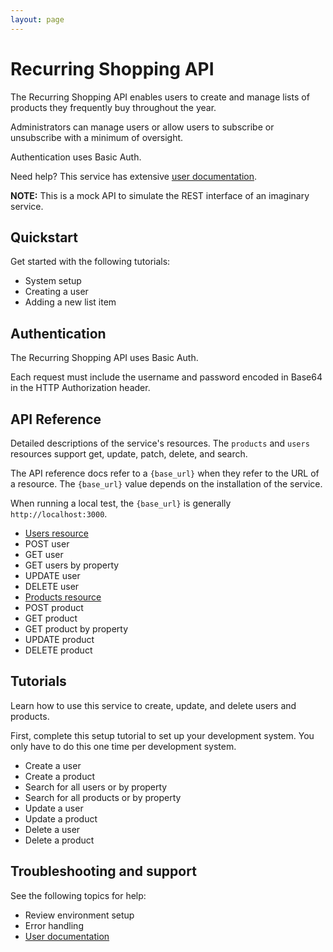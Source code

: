 ```yaml
---
layout: page
---
```


# Recurring Shopping API

The Recurring Shopping API enables users to create and manage lists of products they frequently buy throughout the year.

Administrators can manage users or allow users to subscribe or unsubscribe with a minimum of oversight.

Authentication uses Basic Auth.

Need help? This service has extensive [user documentation](https://eapearce.github.io/shopping_list/).

**NOTE:** This is a mock API to simulate the REST interface of an imaginary service.

## Quickstart

Get started with the following tutorials:

* System setup
* Creating a user
* Adding a new list item

## Authentication

The Recurring Shopping API uses Basic Auth.

Each request must include the username and password encoded in Base64 in the HTTP Authorization header.

## API Reference

Detailed descriptions of the service's resources. The `products` and `users` resources support get, update, patch, delete, and search.

The API reference docs refer to a `{base_url}` when they
refer to the URL of a resource. The `{base_url}` value depends
on the installation of the service.

When running a local test, the `{base_url}` is generally `http://localhost:3000`.

* [Users resource](./user/users.md)
* POST user
* GET user
* GET users by property
* UPDATE user
* DELETE user
* [Products resource](./product/products.md)
* POST product
* GET product
* GET product by property
* UPDATE product
* DELETE product

## Tutorials

Learn how to use this service to create, update, and delete users and products.

First, complete this setup tutorial to set up your development system. You only have to do this one time per development system.

* Create a user
* Create a product
* Search for all users or by property
* Search for all products or by property
* Update a user
* Update a product
* Delete a user
* Delete a product

## Troubleshooting and support

See the following topics for help:

* Review environment setup
* Error handling
* [User documentation](https://eapearce.github.io/shopping_list/)
